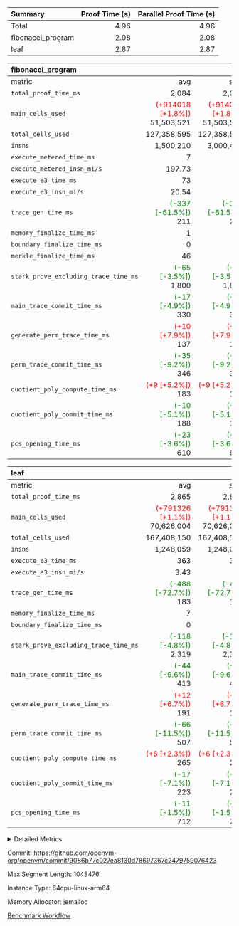 | Summary | Proof Time (s) | Parallel Proof Time (s) |
|:---|---:|---:|
| Total |  4.96 |  4.96 |
| fibonacci_program |  2.08 |  2.08 |
| leaf |  2.87 |  2.87 |


| fibonacci_program |||||
|:---|---:|---:|---:|---:|
|metric|avg|sum|max|min|
| `total_proof_time_ms ` |  2,084 |  2,084 |  2,084 |  2,084 |
| `main_cells_used     ` | <span style='color: red'>(+914018 [+1.8%])</span> 51,503,521 | <span style='color: red'>(+914018 [+1.8%])</span> 51,503,521 | <span style='color: red'>(+914018 [+1.8%])</span> 51,503,521 | <span style='color: red'>(+914018 [+1.8%])</span> 51,503,521 |
| `total_cells_used    ` |  127,358,595 |  127,358,595 |  127,358,595 |  127,358,595 |
| `insns               ` |  1,500,210 |  3,000,420 |  1,500,210 |  1,500,210 |
| `execute_metered_time_ms` |  7 | -          | -          | -          |
| `execute_metered_insn_mi/s` |  197.73 | -          |  197.73 |  197.73 |
| `execute_e3_time_ms  ` |  73 |  73 |  73 |  73 |
| `execute_e3_insn_mi/s` |  20.54 | -          |  20.54 |  20.54 |
| `trace_gen_time_ms   ` | <span style='color: green'>(-337 [-61.5%])</span> 211 | <span style='color: green'>(-337 [-61.5%])</span> 211 | <span style='color: green'>(-337 [-61.5%])</span> 211 | <span style='color: green'>(-337 [-61.5%])</span> 211 |
| `memory_finalize_time_ms` |  1 |  1 |  1 |  1 |
| `boundary_finalize_time_ms` |  0 |  0 |  0 |  0 |
| `merkle_finalize_time_ms` |  46 |  46 |  46 |  46 |
| `stark_prove_excluding_trace_time_ms` | <span style='color: green'>(-65 [-3.5%])</span> 1,800 | <span style='color: green'>(-65 [-3.5%])</span> 1,800 | <span style='color: green'>(-65 [-3.5%])</span> 1,800 | <span style='color: green'>(-65 [-3.5%])</span> 1,800 |
| `main_trace_commit_time_ms` | <span style='color: green'>(-17 [-4.9%])</span> 330 | <span style='color: green'>(-17 [-4.9%])</span> 330 | <span style='color: green'>(-17 [-4.9%])</span> 330 | <span style='color: green'>(-17 [-4.9%])</span> 330 |
| `generate_perm_trace_time_ms` | <span style='color: red'>(+10 [+7.9%])</span> 137 | <span style='color: red'>(+10 [+7.9%])</span> 137 | <span style='color: red'>(+10 [+7.9%])</span> 137 | <span style='color: red'>(+10 [+7.9%])</span> 137 |
| `perm_trace_commit_time_ms` | <span style='color: green'>(-35 [-9.2%])</span> 346 | <span style='color: green'>(-35 [-9.2%])</span> 346 | <span style='color: green'>(-35 [-9.2%])</span> 346 | <span style='color: green'>(-35 [-9.2%])</span> 346 |
| `quotient_poly_compute_time_ms` | <span style='color: red'>(+9 [+5.2%])</span> 183 | <span style='color: red'>(+9 [+5.2%])</span> 183 | <span style='color: red'>(+9 [+5.2%])</span> 183 | <span style='color: red'>(+9 [+5.2%])</span> 183 |
| `quotient_poly_commit_time_ms` | <span style='color: green'>(-10 [-5.1%])</span> 188 | <span style='color: green'>(-10 [-5.1%])</span> 188 | <span style='color: green'>(-10 [-5.1%])</span> 188 | <span style='color: green'>(-10 [-5.1%])</span> 188 |
| `pcs_opening_time_ms ` | <span style='color: green'>(-23 [-3.6%])</span> 610 | <span style='color: green'>(-23 [-3.6%])</span> 610 | <span style='color: green'>(-23 [-3.6%])</span> 610 | <span style='color: green'>(-23 [-3.6%])</span> 610 |

| leaf |||||
|:---|---:|---:|---:|---:|
|metric|avg|sum|max|min|
| `total_proof_time_ms ` |  2,865 |  2,865 |  2,865 |  2,865 |
| `main_cells_used     ` | <span style='color: red'>(+791326 [+1.1%])</span> 70,626,004 | <span style='color: red'>(+791326 [+1.1%])</span> 70,626,004 | <span style='color: red'>(+791326 [+1.1%])</span> 70,626,004 | <span style='color: red'>(+791326 [+1.1%])</span> 70,626,004 |
| `total_cells_used    ` |  167,408,150 |  167,408,150 |  167,408,150 |  167,408,150 |
| `insns               ` |  1,248,059 |  1,248,059 |  1,248,059 |  1,248,059 |
| `execute_e3_time_ms  ` |  363 |  363 |  363 |  363 |
| `execute_e3_insn_mi/s` |  3.43 | -          |  3.43 |  3.43 |
| `trace_gen_time_ms   ` | <span style='color: green'>(-488 [-72.7%])</span> 183 | <span style='color: green'>(-488 [-72.7%])</span> 183 | <span style='color: green'>(-488 [-72.7%])</span> 183 | <span style='color: green'>(-488 [-72.7%])</span> 183 |
| `memory_finalize_time_ms` |  7 |  7 |  7 |  7 |
| `boundary_finalize_time_ms` |  0 |  0 |  0 |  0 |
| `stark_prove_excluding_trace_time_ms` | <span style='color: green'>(-118 [-4.8%])</span> 2,319 | <span style='color: green'>(-118 [-4.8%])</span> 2,319 | <span style='color: green'>(-118 [-4.8%])</span> 2,319 | <span style='color: green'>(-118 [-4.8%])</span> 2,319 |
| `main_trace_commit_time_ms` | <span style='color: green'>(-44 [-9.6%])</span> 413 | <span style='color: green'>(-44 [-9.6%])</span> 413 | <span style='color: green'>(-44 [-9.6%])</span> 413 | <span style='color: green'>(-44 [-9.6%])</span> 413 |
| `generate_perm_trace_time_ms` | <span style='color: red'>(+12 [+6.7%])</span> 191 | <span style='color: red'>(+12 [+6.7%])</span> 191 | <span style='color: red'>(+12 [+6.7%])</span> 191 | <span style='color: red'>(+12 [+6.7%])</span> 191 |
| `perm_trace_commit_time_ms` | <span style='color: green'>(-66 [-11.5%])</span> 507 | <span style='color: green'>(-66 [-11.5%])</span> 507 | <span style='color: green'>(-66 [-11.5%])</span> 507 | <span style='color: green'>(-66 [-11.5%])</span> 507 |
| `quotient_poly_compute_time_ms` | <span style='color: red'>(+6 [+2.3%])</span> 265 | <span style='color: red'>(+6 [+2.3%])</span> 265 | <span style='color: red'>(+6 [+2.3%])</span> 265 | <span style='color: red'>(+6 [+2.3%])</span> 265 |
| `quotient_poly_commit_time_ms` | <span style='color: green'>(-17 [-7.1%])</span> 223 | <span style='color: green'>(-17 [-7.1%])</span> 223 | <span style='color: green'>(-17 [-7.1%])</span> 223 | <span style='color: green'>(-17 [-7.1%])</span> 223 |
| `pcs_opening_time_ms ` | <span style='color: green'>(-11 [-1.5%])</span> 712 | <span style='color: green'>(-11 [-1.5%])</span> 712 | <span style='color: green'>(-11 [-1.5%])</span> 712 | <span style='color: green'>(-11 [-1.5%])</span> 712 |



<details>
<summary>Detailed Metrics</summary>

|  | keygen_time_ms | commit_exe_time_ms | app proof_time_ms | agg_layer_time_ms |
| --- | --- | --- | --- |
|  | 48 | 5 | 2,373 | 3,964 | 

| group | single_leaf_agg_time_ms | prove_segment_time_ms | num_children | memory_to_vec_partition_time_ms | insns | fri.log_blowup | execute_metered_time_ms | execute_metered_insn_mi/s | compute_user_public_values_proof_time_ms |
| --- | --- | --- | --- | --- | --- | --- | --- | --- | --- |
| fibonacci_program |  | 2,325 |  | 5 | 1,500,210 | 1 | 7 | 197.73 | 36 | 
| leaf | 3,963 |  | 1 |  |  | 1 |  |  |  | 

| group | air_name | quotient_deg | interactions | constraints |
| --- | --- | --- | --- | --- |
| fibonacci_program | AccessAdapterAir<16> | 2 | 5 | 12 | 
| fibonacci_program | AccessAdapterAir<2> | 2 | 5 | 12 | 
| fibonacci_program | AccessAdapterAir<32> | 2 | 5 | 12 | 
| fibonacci_program | AccessAdapterAir<4> | 2 | 5 | 12 | 
| fibonacci_program | AccessAdapterAir<8> | 2 | 5 | 12 | 
| fibonacci_program | BitwiseOperationLookupAir<8> | 2 | 2 | 4 | 
| fibonacci_program | MemoryMerkleAir<8> | 2 | 4 | 39 | 
| fibonacci_program | PersistentBoundaryAir<8> | 2 | 3 | 7 | 
| fibonacci_program | PhantomAir | 2 | 3 | 5 | 
| fibonacci_program | Poseidon2PeripheryAir<BabyBearParameters>, 1> | 2 | 1 | 286 | 
| fibonacci_program | ProgramAir | 1 | 1 | 4 | 
| fibonacci_program | RangeTupleCheckerAir<2> | 1 | 1 | 4 | 
| fibonacci_program | Rv32HintStoreAir | 2 | 18 | 28 | 
| fibonacci_program | VariableRangeCheckerAir | 1 | 1 | 4 | 
| fibonacci_program | VmAirWrapper<Rv32BaseAluAdapterAir, BaseAluCoreAir<4, 8> | 2 | 20 | 37 | 
| fibonacci_program | VmAirWrapper<Rv32BaseAluAdapterAir, LessThanCoreAir<4, 8> | 2 | 18 | 40 | 
| fibonacci_program | VmAirWrapper<Rv32BaseAluAdapterAir, ShiftCoreAir<4, 8> | 2 | 24 | 91 | 
| fibonacci_program | VmAirWrapper<Rv32BranchAdapterAir, BranchEqualCoreAir<4> | 2 | 11 | 20 | 
| fibonacci_program | VmAirWrapper<Rv32BranchAdapterAir, BranchLessThanCoreAir<4, 8> | 2 | 13 | 35 | 
| fibonacci_program | VmAirWrapper<Rv32CondRdWriteAdapterAir, Rv32JalLuiCoreAir> | 2 | 10 | 18 | 
| fibonacci_program | VmAirWrapper<Rv32JalrAdapterAir, Rv32JalrCoreAir> | 2 | 16 | 20 | 
| fibonacci_program | VmAirWrapper<Rv32LoadStoreAdapterAir, LoadSignExtendCoreAir<4, 8> | 2 | 18 | 33 | 
| fibonacci_program | VmAirWrapper<Rv32LoadStoreAdapterAir, LoadStoreCoreAir<4> | 2 | 17 | 40 | 
| fibonacci_program | VmAirWrapper<Rv32MultAdapterAir, DivRemCoreAir<4, 8> | 2 | 25 | 84 | 
| fibonacci_program | VmAirWrapper<Rv32MultAdapterAir, MulHCoreAir<4, 8> | 2 | 24 | 31 | 
| fibonacci_program | VmAirWrapper<Rv32MultAdapterAir, MultiplicationCoreAir<4, 8> | 2 | 19 | 19 | 
| fibonacci_program | VmAirWrapper<Rv32RdWriteAdapterAir, Rv32AuipcCoreAir> | 2 | 12 | 14 | 
| fibonacci_program | VmConnectorAir | 2 | 5 | 11 | 
| leaf | AccessAdapterAir<2> | 2 | 5 | 12 | 
| leaf | AccessAdapterAir<4> | 2 | 5 | 12 | 
| leaf | AccessAdapterAir<8> | 2 | 5 | 12 | 
| leaf | FriReducedOpeningAir | 2 | 39 | 71 | 
| leaf | JalRangeCheckAir | 2 | 9 | 14 | 
| leaf | NativePoseidon2Air<BabyBearParameters>, 1> | 2 | 136 | 572 | 
| leaf | PhantomAir | 2 | 3 | 5 | 
| leaf | ProgramAir | 1 | 1 | 4 | 
| leaf | VariableRangeCheckerAir | 1 | 1 | 4 | 
| leaf | VmAirWrapper<AluNativeAdapterAir, FieldArithmeticCoreAir> | 2 | 15 | 27 | 
| leaf | VmAirWrapper<BranchNativeAdapterAir, BranchEqualCoreAir<1> | 2 | 11 | 25 | 
| leaf | VmAirWrapper<NativeAdapterAir<2, 0>, PublicValuesCoreAir> | 2 | 11 | 30 | 
| leaf | VmAirWrapper<NativeLoadStoreAdapterAir<1>, NativeLoadStoreCoreAir<1> | 2 | 15 | 20 | 
| leaf | VmAirWrapper<NativeLoadStoreAdapterAir<4>, NativeLoadStoreCoreAir<4> | 2 | 15 | 20 | 
| leaf | VmAirWrapper<NativeVectorizedAdapterAir<4>, FieldExtensionCoreAir> | 2 | 15 | 27 | 
| leaf | VmConnectorAir | 2 | 5 | 11 | 
| leaf | VolatileBoundaryAir | 2 | 7 | 19 | 

| group | air_name | idx | rows | prep_cols | perm_cols | main_cols | cells |
| --- | --- | --- | --- | --- | --- | --- | --- |
| leaf | AccessAdapterAir<2> | 0 | 262,144 |  | 16 | 11 | 7,077,888 | 
| leaf | AccessAdapterAir<4> | 0 | 131,072 |  | 16 | 13 | 3,801,088 | 
| leaf | AccessAdapterAir<8> | 0 | 4,096 |  | 16 | 17 | 135,168 | 
| leaf | FriReducedOpeningAir | 0 | 524,288 |  | 84 | 27 | 58,195,968 | 
| leaf | JalRangeCheckAir | 0 | 65,536 |  | 28 | 12 | 2,621,440 | 
| leaf | NativePoseidon2Air<BabyBearParameters>, 1> | 0 | 65,536 |  | 312 | 398 | 46,530,560 | 
| leaf | PhantomAir | 0 | 32,768 |  | 12 | 6 | 589,824 | 
| leaf | ProgramAir | 0 | 131,072 |  | 8 | 10 | 2,359,296 | 
| leaf | VariableRangeCheckerAir | 0 | 262,144 | 2 | 8 | 1 | 2,359,296 | 
| leaf | VmAirWrapper<AluNativeAdapterAir, FieldArithmeticCoreAir> | 0 | 1,048,576 |  | 36 | 29 | 68,157,440 | 
| leaf | VmAirWrapper<BranchNativeAdapterAir, BranchEqualCoreAir<1> | 0 | 131,072 |  | 28 | 23 | 6,684,672 | 
| leaf | VmAirWrapper<NativeAdapterAir<2, 0>, PublicValuesCoreAir> | 0 | 64 |  | 28 | 27 | 3,520 | 
| leaf | VmAirWrapper<NativeLoadStoreAdapterAir<1>, NativeLoadStoreCoreAir<1> | 0 | 524,288 |  | 40 | 21 | 31,981,568 | 
| leaf | VmAirWrapper<NativeLoadStoreAdapterAir<4>, NativeLoadStoreCoreAir<4> | 0 | 131,072 |  | 40 | 27 | 8,781,824 | 
| leaf | VmAirWrapper<NativeVectorizedAdapterAir<4>, FieldExtensionCoreAir> | 0 | 131,072 |  | 36 | 38 | 9,699,328 | 
| leaf | VmConnectorAir | 0 | 2 | 1 | 16 | 5 | 42 | 
| leaf | VolatileBoundaryAir | 0 | 131,072 |  | 20 | 12 | 4,194,304 | 

| group | air_name | segment | rows | prep_cols | perm_cols | main_cols | cells |
| --- | --- | --- | --- | --- | --- | --- | --- |
| fibonacci_program | AccessAdapterAir<8> | 0 | 128 |  | 16 | 17 | 4,224 | 
| fibonacci_program | BitwiseOperationLookupAir<8> | 0 | 65,536 | 3 | 8 | 2 | 655,360 | 
| fibonacci_program | MemoryMerkleAir<8> | 0 | 512 |  | 16 | 32 | 24,576 | 
| fibonacci_program | PersistentBoundaryAir<8> | 0 | 128 |  | 12 | 20 | 4,096 | 
| fibonacci_program | PhantomAir | 0 | 1 |  | 12 | 6 | 18 | 
| fibonacci_program | Poseidon2PeripheryAir<BabyBearParameters>, 1> | 0 | 256 |  | 8 | 300 | 78,848 | 
| fibonacci_program | ProgramAir | 0 | 8,192 |  | 8 | 10 | 147,456 | 
| fibonacci_program | RangeTupleCheckerAir<2> | 0 | 524,288 | 2 | 8 | 1 | 4,718,592 | 
| fibonacci_program | Rv32HintStoreAir | 0 | 4 |  | 44 | 32 | 304 | 
| fibonacci_program | VariableRangeCheckerAir | 0 | 262,144 | 2 | 8 | 1 | 2,359,296 | 
| fibonacci_program | VmAirWrapper<Rv32BaseAluAdapterAir, BaseAluCoreAir<4, 8> | 0 | 1,048,576 |  | 52 | 36 | 92,274,688 | 
| fibonacci_program | VmAirWrapper<Rv32BaseAluAdapterAir, LessThanCoreAir<4, 8> | 0 | 524,288 |  | 40 | 37 | 40,370,176 | 
| fibonacci_program | VmAirWrapper<Rv32BranchAdapterAir, BranchEqualCoreAir<4> | 0 | 262,144 |  | 28 | 26 | 14,155,776 | 
| fibonacci_program | VmAirWrapper<Rv32BranchAdapterAir, BranchLessThanCoreAir<4, 8> | 0 | 8 |  | 32 | 32 | 512 | 
| fibonacci_program | VmAirWrapper<Rv32CondRdWriteAdapterAir, Rv32JalLuiCoreAir> | 0 | 131,072 |  | 28 | 18 | 6,029,312 | 
| fibonacci_program | VmAirWrapper<Rv32JalrAdapterAir, Rv32JalrCoreAir> | 0 | 16 |  | 36 | 28 | 1,024 | 
| fibonacci_program | VmAirWrapper<Rv32LoadStoreAdapterAir, LoadStoreCoreAir<4> | 0 | 128 |  | 52 | 41 | 11,904 | 
| fibonacci_program | VmAirWrapper<Rv32RdWriteAdapterAir, Rv32AuipcCoreAir> | 0 | 16 |  | 28 | 20 | 768 | 
| fibonacci_program | VmConnectorAir | 0 | 2 | 1 | 16 | 5 | 42 | 

| group | idx | trace_gen_time_ms | total_proof_time_ms | total_cells_used | total_cells | system_trace_gen_time_ms | stark_prove_excluding_trace_time_ms | single_trace_gen_time_ms | quotient_poly_compute_time_ms | quotient_poly_commit_time_ms | perm_trace_commit_time_ms | pcs_opening_time_ms | memory_finalize_time_ms | main_trace_commit_time_ms | main_cells_used | insns | generate_perm_trace_time_ms | execute_e3_time_ms | execute_e3_insn_mi/s | boundary_finalize_time_ms |
| --- | --- | --- | --- | --- | --- | --- | --- | --- | --- | --- | --- | --- | --- | --- | --- | --- | --- | --- | --- | --- |
| leaf | 0 | 183 | 2,865 | 167,408,150 | 253,173,226 | 182 | 2,319 | 2 | 265 | 223 | 507 | 712 | 7 | 413 | 70,626,004 | 1,248,059 | 191 | 363 | 3.43 | 0 | 

| group | idx | trace_height_constraint | weighted_sum | threshold |
| --- | --- | --- | --- | --- |
| leaf | 0 | 0 | 5,439,620 | 2,013,265,921 | 
| leaf | 0 | 1 | 26,751,232 | 2,013,265,921 | 
| leaf | 0 | 2 | 2,719,810 | 2,013,265,921 | 
| leaf | 0 | 3 | 26,878,212 | 2,013,265,921 | 
| leaf | 0 | 4 | 131,072 | 2,013,265,921 | 
| leaf | 0 | 5 | 62,313,162 | 2,013,265,921 | 

| group | segment | trace_gen_time_ms | total_proof_time_ms | total_cells_used | total_cells | system_trace_gen_time_ms | stark_prove_excluding_trace_time_ms | single_trace_gen_time_ms | quotient_poly_compute_time_ms | quotient_poly_commit_time_ms | perm_trace_commit_time_ms | pcs_opening_time_ms | merkle_finalize_time_ms | memory_to_vec_partition_time_ms | memory_finalize_time_ms | main_trace_commit_time_ms | main_cells_used | insns | generate_perm_trace_time_ms | execute_e3_time_ms | execute_e3_insn_mi/s | boundary_finalize_time_ms |
| --- | --- | --- | --- | --- | --- | --- | --- | --- | --- | --- | --- | --- | --- | --- | --- | --- | --- | --- | --- | --- | --- | --- |
| fibonacci_program | 0 | 211 | 2,084 | 127,358,595 | 160,836,972 | 211 | 1,800 | 2 | 183 | 188 | 346 | 610 | 46 | 7 | 1 | 330 | 51,503,521 | 1,500,210 | 137 | 73 | 20.54 | 0 | 

| group | segment | trace_height_constraint | weighted_sum | threshold |
| --- | --- | --- | --- | --- |
| fibonacci_program | 0 | 0 | 3,932,510 | 2,013,265,921 | 
| fibonacci_program | 0 | 1 | 10,749,336 | 2,013,265,921 | 
| fibonacci_program | 0 | 2 | 1,966,255 | 2,013,265,921 | 
| fibonacci_program | 0 | 3 | 10,749,404 | 2,013,265,921 | 
| fibonacci_program | 0 | 4 | 1,664 | 2,013,265,921 | 
| fibonacci_program | 0 | 5 | 640 | 2,013,265,921 | 
| fibonacci_program | 0 | 6 | 7,209,084 | 2,013,265,921 | 
| fibonacci_program | 0 | 7 |  | 2,013,265,921 | 
| fibonacci_program | 0 | 8 | 35,534,845 | 2,013,265,921 | 

</details>


Commit: https://github.com/openvm-org/openvm/commit/9086b77c027ea8130d78697367c2479759076423

Max Segment Length: 1048476

Instance Type: 64cpu-linux-arm64

Memory Allocator: jemalloc

[Benchmark Workflow](https://github.com/openvm-org/openvm/actions/runs/16683990483)
